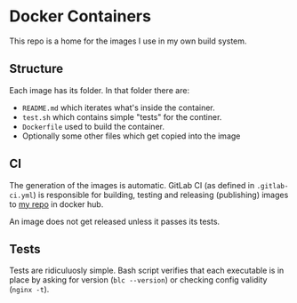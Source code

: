 # Docker Containers

This repo is a home for the images I use in my own build system.

## Structure

Each image has its folder.
In that folder there are:

* `README.md` which iterates what's inside the container.
* `test.sh` which contains simple "tests" for the continer.
* `Dockerfile` used to build the container.
* Optionally some other files which get copied into the image

## CI

The generation of the images is automatic.
GitLab CI (as defined in `.gitlab-ci.yml`) is responsible for building,
testing and releasing (publishing) images to 
[my repo](https://hub.docker.com/r/dbogatov/docker-containers/) in docker hub.

An image does not get released unless it passes its tests.

## Tests

Tests are ridiculuosly simple. Bash script verifies that each executable is in 
place by asking for version (`blc --version`) or checking config validity
(`nginx -t`).
